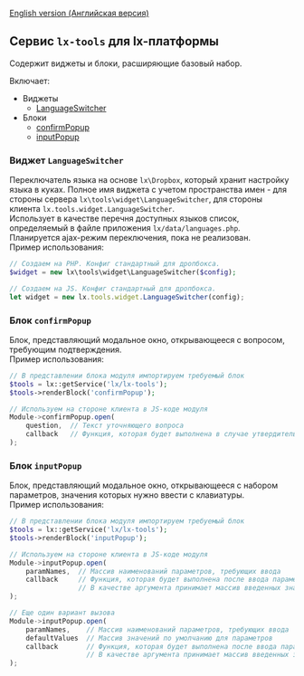[English version (Английская версия)](https://github.com/epicoon/lx-tools/blob/master/README.md)

## Сервис `lx-tools` для lx-платформы

Содержит виджеты и блоки, расширяющие базовый набор.

Включает:
* Виджеты
	* [LanguageSwitcher](#w-LanguageSwitcher)
* Блоки
	* [confirmPopup](#b-confirmPopup)
	* [inputPopup](#b-inputPopup)

<a name="w-LanguageSwitcher"><h3>Виджет `LanguageSwitcher`</h3></a>
Переключатель языка на основе `lx\Dropbox`, который хранит настройку языка в куках. Полное имя виджета с учетом пространства имен - для стороны сервера `lx\tools\widget\LanguageSwitcher`, для стороны клиента `lx.tools.widget.LanguageSwitcher`.<br>
Использует в качестве перечня доступных языков список, определяемый в файле приложения `lx/data/languages.php`.<br>
Планируется ajax-режим переключения, пока не реализован.<br>
Пример использования:
```php
// Создаем на PHP. Конфиг стандартный для дропбокса.
$widget = new lx\tools\widget\LanguageSwitcher($config);
```
```js
// Создаем на JS. Конфиг стандартный для дропбокса.
let widget = new lx.tools.widget.LanguageSwitcher(config);
```

<a name="b-confirmPopup"><h3>Блок `confirmPopup`</h3></a>
Блок, представляющий модальное окно, открывающееся с вопросом, требующим подтверждения.<br>
Пример использования:
```php
// В представлении блока модуля импортируем требуемый блок
$tools = lx::getService('lx/lx-tools');
$tools->renderBlock('confirmPopup');
```
```js
// Используем на стороне клиента в JS-коде модуля
Module->confirmPopup.open(
	question,  // Текст уточняющего вопроса
	callback   // Функция, которая будет выполнена в случае утвердительного выбора
);
```

<a name="b-inputPopup"><h3>Блок `inputPopup`</h3></a>
Блок, представляющий модальное окно, открывающееся с набором параметров, значения которых нужно ввести с клавиатуры.<br>
Пример использования:
```php
// В представлении блока модуля импортируем требуемый блок
$tools = lx::getService('lx/lx-tools');
$tools->renderBlock('inputPopup');
```
```js
// Используем на стороне клиента в JS-коде модуля
Module->inputPopup.open(
	paramNames,  // Массив наименований параметров, требующих ввода
	callback     // Функция, которая будет выполнена после ввода параметров
	             // В качестве аргумента принимает массив введенных значений
);

// Еще один вариант вызова
Module->inputPopup.open(
	paramNames,    // Массив наименований параметров, требующих ввода
	defaultValues  // Массив значений по умолчанию для параметров
	callback       // Функция, которая будет выполнена после ввода параметров
	               // В качестве аргумента принимает массив введенных значений
);
```
